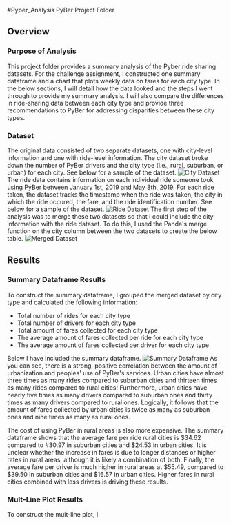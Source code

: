 #Pyber_Analysis
PyBer Project Folder
## Overview
### Purpose of Analysis
This project folder provides a summary analysis of the Pyber ride sharing datasets. For the challenge assignment, I constructed one summary dataframe and a chart that plots weekly data on fares for each city type. In the below sections, I will detail how the data looked and the steps I went through to provide my summary analysis. I will also compare the differences in ride-sharing data between each city type and provide three recommendations to PyBer for addressing disparities between these city types.
### Dataset
The original data consisted of two separate datasets, one with city-level information and one with ride-level information. The city dataset broke down the number of PyBer drivers and the city type (i.e., rural, suburban, or urban) for each city. See below for a sample of the dataset. 
![City Dataset](https://github.com/SethBoswell/PyBer_Analysis/blob/main/Resources/city_data.png)
The ride data contains information on each individual ride someone took using PyBer between January 1st, 2019 and May 8th, 2019. For each ride taken, the dataset tracks the timestamp when the ride was taken, the city in which the ride occured, the fare, and the ride identification number. See below for a sample of the dataset. 
![Ride Dataset](https://github.com/SethBoswell/PyBer_Analysis/blob/main/Resources/ride_data.png)
The first step of the analysis was to merge these two datasets so that I could include the city information with the ride dataset. To do this, I used the Panda's merge function on the city column between the two datasets to create the below table.
![Merged Dataset](https://github.com/SethBoswell/PyBer_Analysis/blob/main/Resources/merged_data.png)
## Results
### Summary Dataframe Results
To construct the summary dataframe, I grouped the merged dataset by city type and calculated the following information:
- Total number of rides for each city type
- Total number of drivers for each city type
- Total amount of fares collected for each city type
- The average amount of fares collected per ride for each city type
- The average amount of fares collected per driver for each city type

Below I have included the summary dataframe.
![Summary Dataframe](https://github.com/SethBoswell/PyBer_Analysis/blob/main/Resources/PyBer_summary_dataframe.png)
As you can see, there is a strong, positive correlation between the amount of urbanization and peoples' use of PyBer's services. Urban cities have almost three times as many rides compared to suburban cities and thirteen times as many rides compared to rural cities! Furthermore, urban cities have nearly five times as many drivers compared to suburban ones and thirty times as many drivers compared to rural ones. Logically, it follows that the amount of fares collected by urban cities is twice as many as suburban ones and nine times as many as rural ones. 

The cost of using PyBer in rural areas is also more expensive. The summary dataframe shows that the average fare per ride rural cities is $34.62 compared to #30.97 in suburban cities and $24.53 in urban cities. It is unclear whether the increase in fares is due to longer distances or higher rates in rural areas, although it is likely a combination of both. Finally, the average fare per driver is much higher in rural areas at $55.49, compared to $39.50 in suburban cities and $16.57 in urban cities. Higher fares in rural cities combined with less drivers is driving these results.

### Mult-Line Plot Results
To construct the mult-line plot, I 
